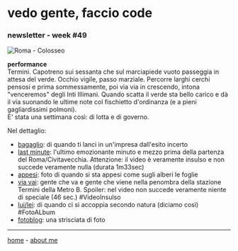 # vedo gente, faccio code  
### newsletter - week #49  

![](https://drive.google.com/uc?id=1lPGE_3bC5l5ncPZ_ersXoaz6DpWtpsP9 "Roma - Colosseo")  

**performance**  
Termini. Capotreno sui sessanta che sul marciapiede vuoto passeggia in attesa del verde. Occhio vigile, passo marziale. Percorre larghi cerchi pensosi e prima sommessamente, poi via via in crescendo, intona  "venceremos" degli Inti Illimani. Quando scatta il verde sta bello carico e dà il via suonando le ultime note col fischietto d'ordinanza (e a pieni gagliardissimi polmoni).  
E' stata una settimana così: di lotta e di governo.   

Nel dettaglio:  

- [bagaglio](/19wk36-bagaglio-interarete.html): di quando ti lanci in un'impresa dall'esito incerto  
- [last minute](https://youtu.be/Gd9Uqjbtc94): l'ultimo emozionante minuto e mezzo prima della partenza del Roma/Civitavecchia. Attenzione: il video è veramente insulso e non succede veramente nulla (durata 1m33sec)      
- [appesi](https://photos.app.goo.gl/ckHYESejN2H6qt3S6): foto di quando si sta appesi come sugli alberi le foglie    
- [via vai](https://youtu.be/Pu4mT19fQVY): gente che va e gente che viene nella penombra della stazione Termini della Metro B. Spoiler: nel video non succede veramente niente di speciale (46 sec.) #VideoInsulso
- [lui/lei](https://photos.app.goo.gl/auwH1qsLiHtnewvEA):  di quando ci si accoppia secondo natura (diciamo così) #FotoALbum     
- [fotoblog](https://photos.app.goo.gl/ys8AAiCGfMq13ojq5): una strisciata di foto         


---  
[home](/index.md) - [about me](/aboutme.md)
<!--stackedit_data:
eyJoaXN0b3J5IjpbMTkyNTg0ODgxNF19
-->